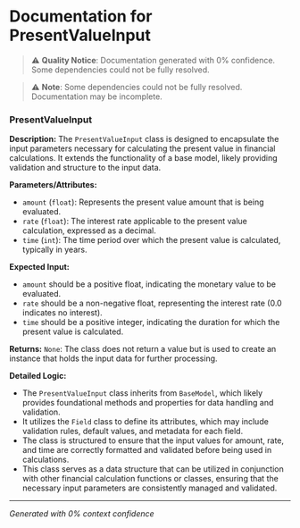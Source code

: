 # Documentation for PresentValueInput

> ⚠️ **Quality Notice**: Documentation generated with 0% confidence. Some dependencies could not be fully resolved.


> ⚠️ **Note**: Some dependencies could not be fully resolved. Documentation may be incomplete.
### PresentValueInput

**Description:**
The `PresentValueInput` class is designed to encapsulate the input parameters necessary for calculating the present value in financial calculations. It extends the functionality of a base model, likely providing validation and structure to the input data.

**Parameters/Attributes:**
- `amount` (`float`): Represents the present value amount that is being evaluated.
- `rate` (`float`): The interest rate applicable to the present value calculation, expressed as a decimal.
- `time` (`int`): The time period over which the present value is calculated, typically in years.

**Expected Input:**
- `amount` should be a positive float, indicating the monetary value to be evaluated.
- `rate` should be a non-negative float, representing the interest rate (0.0 indicates no interest).
- `time` should be a positive integer, indicating the duration for which the present value is calculated.

**Returns:**
`None`: The class does not return a value but is used to create an instance that holds the input data for further processing.

**Detailed Logic:**
- The `PresentValueInput` class inherits from `BaseModel`, which likely provides foundational methods and properties for data handling and validation.
- It utilizes the `Field` class to define its attributes, which may include validation rules, default values, and metadata for each field.
- The class is structured to ensure that the input values for amount, rate, and time are correctly formatted and validated before being used in calculations.
- This class serves as a data structure that can be utilized in conjunction with other financial calculation functions or classes, ensuring that the necessary input parameters are consistently managed and validated.

---
*Generated with 0% context confidence*
